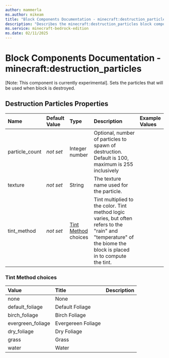 ```yaml
---
author: mammerla
ms.author: mikeam
title: "Block Components Documentation - minecraft:destruction_particles"
description: "Describes the minecraft:destruction_particles block component"
ms.service: minecraft-bedrock-edition
ms.date: 02/11/2025 
---
```


# Block Components Documentation - minecraft:destruction_particles

[Note: This component is currently experimental]. Sets the particles that will be used when block is destroyed.


## Destruction Particles Properties

|Name       |Default Value |Type |Description |Example Values |
|:----------|:-------------|:----|:-----------|:------------- |
| particle_count | *not set* | Integer number | Optional, number of particles to spawn of destruction. Default is 100, maximum is 255 inclusively |  | 
| texture | *not set* | String | The texture name used for the particle. |  | 
| tint_method | *not set* | [Tint Method](#tint-method-choices) choices | Tint multiplied to the color. Tint method logic varies, but often refers to the "rain" and "temperature" of the biome the block is placed in to compute the tint. |  | 

### Tint Method choices

|Value       |Title |Description |
|:-----------|:-----|:-----------|
| none | None | |
| default_foliage | Default Foliage | |
| birch_foliage | Birch Foliage | |
| evergreen_foliage | Evergereen Foliage | |
| dry_foliage | Dry Foliage | |
| grass | Grass | |
| water | Water | |